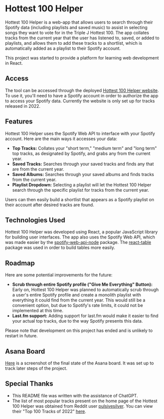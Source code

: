 # Hottest 100 Helper

Hottest 100 Helper is a web-app that allows users to search through their Spotify data (including playlists and saved music) to assist in selecting songs they want to vote for in the Triple J Hottest 100. The app collates tracks from the current year that the user has listened to, saved, or added to playlists, and allows them to add these tracks to a shortlist, which is automatically added as a playlist to their Spotify account.

This project was started to provide a platform for learning web development in React.

## Access
The tool can be accessed through the deployed [Hottest 100 Helper website](https://harrisonshort.github.io/hottest100helper/). To use it, you'll need to have a Spotify account in order to authorize the app to access your Spotify data. Currently the website is only set up for tracks released in 2022.

## Features
Hottest 100 Helper uses the Spotify Web API to interface with your Spotify account. Here are the main ways it accesses your data:

- **Top Tracks:** Collates your "short term," "medium term" and "long term" top tracks, as designated by Spotify, and grabs any from the current year.
- **Saved Tracks:** Searches through your saved tracks and finds any that are from the current year.
- **Saved Albums:** Searches through your saved albums and finds tracks from the current year.
- **Playlist Dropdown:** Selecting a playlist will let the Hottest 100 Helper search through the specific playlist for tracks from the current year.

Users can then easily build a shortlist that appears as a Spotify playlist on their account after desired tracks are found.

## Technologies Used
Hottest 100 Helper was developed using React, a popular JavaScript library for building user interfaces. The app also uses the Spotify Web API, which was made easier by the [spotify-web-api-node](https://github.com/thelinmichael/spotify-web-api-node) package. The [react-table](https://react-table-v7.tanstack.com/) package was used in order to build tables more easily.

## Roadmap
Here are some potential improvements for the future:

- **Scrub through entire Spotify profile ("Give Me Everything" Button):** Early on, Hottest 100 Helper was planned to automatically scrub through a user's entire Spotify profile and create a monolith playlist with everything it could find from the current year. This would still be a convenient option, but due to Spotify's rate limits, it could not be implemented at this time.
- **Last.fm support:** Adding support for last.fm would make it easier to find your actual top tracks, due to the way Spotify presents this data.

Please note that development on this project has ended and is unlikely to restart in future.

## Asana Board
[Here](https://imgur.com/2SDGARw) is a screenshot of the final state of the Asana board. It was set up to track later steps of the project.

## Special Thanks
- This README file was written with the assistance of ChatGPT.
- The list of most popular tracks present on the home page of the Hottest 100 Helper was obtained from Reddit user [pulsivesilver](https://www.reddit.com/user/pulsivesilver). You can view their "Top 100 Tracks of 2022" [here](https://www.reddit.com/r/triplej/comments/zzhbb7/triple_j_top_100_tracks_of_2022_final_playlist/). 
